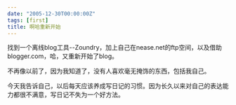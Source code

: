 ```yaml
---
date: "2005-12-30T00:00:00Z"
tags: [first]
title: 啊哈重新开始
---
```


找到一个离线blog工具--Zoundry，加上自己在nease.net的ftp空间，以及借助blogger.com，哈，又重新开始了blog。

不再像以前了，因为我知道了，没有人喜欢毫无掩饰的东西，包括我自己。

今天我告诉自己，以后每天应该养成写日记的习惯。因为长久以来对自己的表达能力都很不满意，写日记不失为一个好方法。
